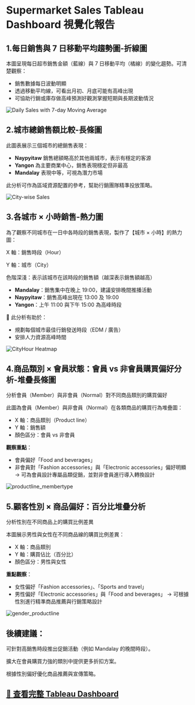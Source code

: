 

# Supermarket Sales Tableau Dashboard  視覺化報告

## 1.每日銷售與 7 日移動平均趨勢圖-折線圖

本圖呈現每日超市銷售金額（藍線）與 7 日移動平均（橘線）的變化趨勢。可清楚觀察：
- 銷售數據每日波動明顯
- 透過移動平均線，可看出月初、月底可能有高峰出現
- 可協助行銷或庫存做高峰預測好觀測掌握短期與長期波動情況

![Daily Sales with 7-day Moving Average](../images/daily_sales_with_moving_avg.png)

## 2.城市總銷售額比較-長條圖

此圖表展示三個城市的總銷售表現：

- **Naypyitaw** 銷售總額略高於其他兩城市，表示有穩定的客源
- **Yangon** 為主要商業中心，銷售表現穩定但非最高
- **Mandalay** 表現中等，可視為潛力市場

此分析可作為區域資源配置的參考，幫助行銷團隊精準投放策略。

![City-wise Sales](../images/city_total_sales.png)

## 3.各城市 × 小時銷售-熱力圖

為了觀察不同城市在一日中各時段的銷售表現，製作了【城市 × 小時】的熱力圖：

X 軸：銷售時段（Hour）

Y 軸：城市（City）

色階深淺：表示該城市在該時段的銷售額（越深表示銷售額越高）

- **Mandalay**：銷售集中在晚上 19:00，建議安排晚間推播活動
- **Naypyitaw**：銷售高峰出現在 13:00 及 19:00
- **Yangon**：上午 11:00 與下午 15:00 為高峰時段

📌 此分析有助於：
- 規劃每個城市最佳行銷發送時段（EDM / 廣告）
- 安排人力資源高峰時間

![CityHour Heatmap](../images/city_hour_heatmap.png)

## 4.商品類別 × 會員狀態：會員 vs 非會員購買偏好分析-堆疊長條圖

分析會員（Member）與非會員（Normal）對不同商品類別的購買偏好

此圖為會員（Member）與非會員（Normal）在各類商品的購買行為堆疊圖：

- X 軸：商品類別（Product line）
- Y 軸：銷售額
- 顏色區分：會員 vs 非會員

**觀察重點**：
- 會員偏好「Food and beverages」
- 非會員對「Fashion accessories」與「Electronic accessories」偏好明顯
→ 可為會員設計專屬品類促銷，並對非會員進行導入轉換設計

![productline_membertype](../images/productline_membertype.png)

## 5.顧客性別 × 商品偏好：百分比堆疊分析

分析性別在不同商品上的購買比例差異

本圖展示男性與女性在不同商品線的購買比例差異：

- X 軸：商品類別
- Y 軸：購買佔比（百分比）
- 顏色區分：男性與女性

**重點觀察**：
- 女性偏好「Fashion accessories」、「Sports and travel」
- 男性偏好「Electronic accessories」與「Food and beverages」
→ 可根據性別進行精準商品推薦與行銷策略設計

![gender_productline](../images/gender_productline.png)

## 後續建議：

可針對高銷售時段推出促銷活動（例如 Mandalay 的晚間時段）。

擴大在會員購買力強的類別中提供更多折扣方案。

根據性別偏好優化商品推薦與宣傳策略。

## [🔗 查看完整 Tableau Dashboard](https://public.tableau.com/app/profile/你的網址)
